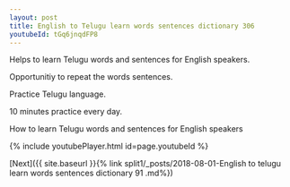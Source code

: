 ```yaml
---
layout: post
title: English to Telugu learn words sentences dictionary 306 
youtubeId: tGq6jnqdFP8
---
```

 
 
Helps to learn Telugu words and sentences for English speakers.

Opportunitiy to repeat the words sentences. 

Practice Telugu language. 
 
10 minutes practice every day. 
 
How to learn Telugu words and sentences for English speakers 
 
{% include youtubePlayer.html id=page.youtubeId %}
 
 
[Next]({{ site.baseurl }}{% link  split1/_posts/2018-08-01-English to telugu learn words sentences dictionary 91 .md%})
 
